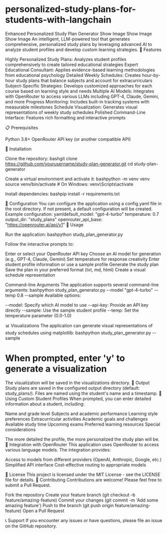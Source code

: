 # personalized-study-plans-for-students-with-langchain
Enhanced Personalized Study Plan Generator
Show Image
Show Image
Show Image
An intelligent, LLM-powered tool that generates comprehensive, personalized study plans by leveraging advanced AI to analyze student profiles and develop custom learning strategies.
🌟 Features

Highly Personalized Study Plans: Analyzes student profiles comprehensively to create tailored educational strategies
Expert Educational Consultant: Applies evidence-based learning methodologies from educational psychology
Detailed Weekly Schedules: Creates hour-by-hour study plans that balance subjects and account for extracurriculars
Subject-Specific Strategies: Develops customized approaches for each course based on learning style and needs
Multiple AI Models: Integrates with OpenRouter to access various LLMs including GPT-4, Claude, Gemini, and more
Progress Monitoring: Includes built-in tracking systems with measurable milestones
Schedule Visualization: Generates visual representations of weekly study schedules
Polished Command-Line Interface: Features rich formatting and interactive prompts

📋 Prerequisites

Python 3.8+
OpenRouter API key (or another compatible API)

🔧 Installation

Clone the repository:
bashgit clone https://github.com/yourusername/study-plan-generator.git
cd study-plan-generator

Create a virtual environment and activate it:
bashpython -m venv venv
source venv/bin/activate  # On Windows: venv\Scripts\activate

Install dependencies:
bashpip install -r requirements.txt


📝 Configuration
You can configure the application using a config.yaml file in the root directory. If not present, a default configuration will be created.
Example configuration:
yamldefault_model: "gpt-4-turbo"
temperature: 0.7
output_dir: "study_plans"
openrouter_api_base: "https://openrouter.ai/api/v1"
🚀 Usage

Run the application:
bashpython study_plan_generator.py

Follow the interactive prompts to:

Enter or select your OpenRouter API key
Choose an AI model for generation (e.g., GPT-4, Claude, Gemini)
Set temperature for response creativity
Enter student profile information or use a sample profile
Generate the study plan
Save the plan in your preferred format (txt, md, html)
Create a visual schedule representation



Command-line Arguments
The application supports several command-line arguments:
bashpython study_plan_generator.py --model "gpt-4-turbo" --temp 0.8 --sample
Available options:

--model: Specify which AI model to use
--api-key: Provide an API key directly
--sample: Use the sample student profile
--temp: Set the temperature parameter (0.0-1.0)

📊 Visualizations
The application can generate visual representations of study schedules using matplotlib:
bashpython study_plan_generator.py --sample
# When prompted, enter 'y' to generate a visualization
The visualization will be saved in the visualizations directory.
📁 Output
Study plans are saved in the configured output directory (default: study_plans/). Files are named using the student's name and a timestamp.
🧠 Using Custom Student Profiles
When prompted, you can enter detailed information about a student, including:

Name and grade level
Subjects and academic performance
Learning style preferences
Extracurricular activities
Academic goals and challenges
Available study time
Upcoming exams
Preferred learning resources
Special considerations

The more detailed the profile, the more personalized the study plan will be.
🔄 Integration with OpenRouter
This application uses OpenRouter to access various language models. The integration provides:

Access to models from different providers (OpenAI, Anthropic, Google, etc.)
Simplified API interface
Cost-effective routing to appropriate models

📜 License
This project is licensed under the MIT License - see the LICENSE file for details.
🤝 Contributing
Contributions are welcome! Please feel free to submit a Pull Request.

Fork the repository
Create your feature branch (git checkout -b feature/amazing-feature)
Commit your changes (git commit -m 'Add some amazing feature')
Push to the branch (git push origin feature/amazing-feature)
Open a Pull Request

📞 Support
If you encounter any issues or have questions, please file an issue on the GitHub repository.
